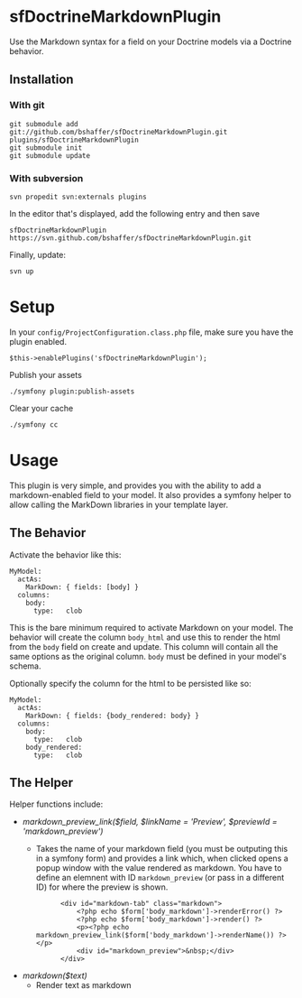 sfDoctrineMarkdownPlugin
==============

Use the Markdown syntax for a field on your Doctrine models via a Doctrine behavior.

Installation
------------

### With git

    git submodule add git://github.com/bshaffer/sfDoctrineMarkdownPlugin.git plugins/sfDoctrineMarkdownPlugin
    git submodule init
    git submodule update

### With subversion

    svn propedit svn:externals plugins

In the editor that's displayed, add the following entry and then save

    sfDoctrineMarkdownPlugin https://svn.github.com/bshaffer/sfDoctrineMarkdownPlugin.git

Finally, update:

    svn up

# Setup

In your `config/ProjectConfiguration.class.php` file, make sure you have
the plugin enabled.

    $this->enablePlugins('sfDoctrineMarkdownPlugin');
    
Publish your assets

    ./symfony plugin:publish-assets

Clear your cache

    ./symfony cc

# Usage

This plugin is very simple, and provides you with the ability to add a markdown-enabled
field to your model. It also provides a symfony helper to allow calling the MarkDown libraries
in your template layer.

## The Behavior 

Activate the behavior like this:

    MyModel:
      actAs:
        MarkDown: { fields: [body] }
      columns:
        body:
          type:   clob
   
This is the bare minimum required to activate Markdown on your model.  The behavior will create
the column `body_html` and use this to render the html from the `body` field on create and
update.  This column will contain all the same options as the original column.  `body` must
be defined in your model's schema.

Optionally specify the column for the html to be persisted like so:

    MyModel:
      actAs:
        MarkDown: { fields: {body_rendered: body} }
      columns:
        body:
          type:   clob
        body_rendered:
          type:   clob
 
## The Helper 

Helper functions include:


 * _markdown_preview_link($field, $linkName = 'Preview', $previewId = 'markdown_preview')_
    - Takes the name of your markdown field (you must be outputing this in a symfony form)
    and provides a link which, when clicked opens a popup window with the value rendered as markdown.
    You have to define an elemnent with ID `markdown_preview` (or pass in a different ID) for
    where the preview is shown.

                <div id="markdown-tab" class="markdown">
                    <?php echo $form['body_markdown']->renderError() ?>
                    <?php echo $form['body_markdown']->render() ?>
                    <p><?php echo markdown_preview_link($form['body_markdown']->renderName()) ?></p>
                    <div id="markdown_preview">&nbsp;</div>
                </div>

 * _markdown($text)_
    - Render text as markdown
